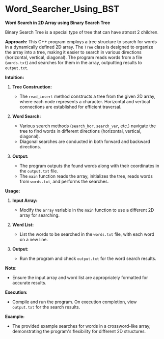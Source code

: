 # Word_Searcher_Using_BST

**Word Search in 2D Array using Binary Search Tree**

Binary Search Tree is a special type of tree that can have atmost 2 children.

**Approach:**
This C++ program employs a tree structure to search for words in a dynamically defined 2D array. The `Tree` class is designed to organize the array into a tree, making it easier to search in various directions (horizontal, vertical, diagonal). The program reads words from a file (`words.txt`) and searches for them in the array, outputting results to `output.txt`.

**Intuition:**
1. **Tree Construction:**
   - The `read_insert` method constructs a tree from the given 2D array, where each node represents a character. Horizontal and vertical connections are established for efficient traversal.
  
2. **Word Search:**
   - Various search methods (`search_hor`, `search_ver`, etc.) navigate the tree to find words in different directions (horizontal, vertical, diagonal).
   - Diagonal searches are conducted in both forward and backward directions.
  
3. **Output:**
   - The program outputs the found words along with their coordinates in the `output.txt` file.
   - The `main` function reads the array, initializes the tree, reads words from `words.txt`, and performs the searches.

**Usage:**
1. **Input Array:**
   - Modify the `array` variable in the `main` function to use a different 2D array for searching.

2. **Word List:**
   - List the words to be searched in the `words.txt` file, with each word on a new line.

3. **Output:**
   - Run the program and check `output.txt` for the word search results.

**Note:**
   - Ensure the input array and word list are appropriately formatted for accurate results.

**Execution:**
   - Compile and run the program. On execution completion, view `output.txt` for the search results.

**Example:**
   - The provided example searches for words in a crossword-like array, demonstrating the program's flexibility for different 2D structures.
